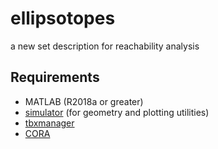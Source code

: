 # ellipsotopes
 a new set description for reachability analysis

## Requirements
 - MATLAB (R2018a or greater)
 - [simulator](https://github.com/skousik/simulator) (for geometry and plotting utilities)
 - [tbxmanager](https://www.tbxmanager.com/) 
 - [CORA](https://github.com/TUMcps/CORA)

